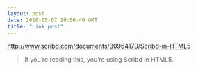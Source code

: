 ```yaml
---
layout: post
date: 2010-05-07 19:56:40 GMT
title: "Link post"
---
```

<http://www.scribd.com/documents/30964170/Scribd-in-HTML5>

> If you’re reading this,
> you’re using Scribd in HTML5.

